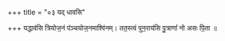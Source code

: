 +++
title = "०३ यद् धावसि"

+++
यद्धाव॑सि त्रियोज॒नं प॑ञ्चयोज॒नमाश्वि॑नम्। तत॒स्त्वं पुन॒राय॑सि पु॒त्राणां॑ नो असः पि॒ता ॥